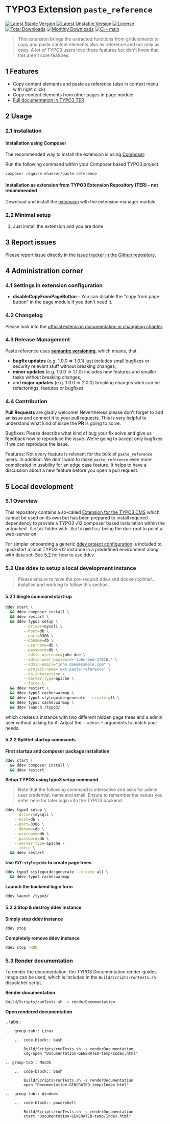 # TYPO3 Extension `paste_reference`

[![Latest Stable Version](https://poser.pugx.org/ehaerer/paste-reference/v)](//packagist.org/packages/ehaerer/paste-reference)
[![Latest Unstable Version](https://poser.pugx.org/ehaerer/paste-reference/v/unstable)](//packagist.org/packages/ehaerer/paste-reference)
[![License](https://poser.pugx.org/ehaerer/paste-reference/license)](//packagist.org/packages/ehaerer/paste-reference)
[![Total Downloads](https://poser.pugx.org/ehaerer/paste-reference/downloads)](//packagist.org/packages/ehaerer/paste-reference)
[![Monthly Downloads](https://poser.pugx.org/ehaerer/paste-reference/d/monthly)](//packagist.org/packages/ehaerer/paste-reference)
[![CI - main](https://github.com/Kephson/paste_reference/actions/workflows/ci.yml/badge.svg)](https://github.com/Kephson/paste_reference/actions/workflows/ci.yml)

> This extension brings the extracted functions from gridelements to copy and paste content elements also as reference and not only as copy.
> A lot of TYPO3 users love these features but don't know that this aren't core features.

## 1 Features

* Copy content elements and paste as reference (also in context menu with right click)
* Copy content elements from other pages in page module
* [Full documentation in TYPO3 TER][1]

## 2 Usage

### 2.1 Installation

#### Installation using Composer

The recommended way to install the extension is using [Composer][2].

Run the following command within your Composer based TYPO3 project:

```
composer require ehaerer/paste-reference
```

#### Installation as extension from TYPO3 Extension Repository (TER) - not recommended

Download and install the [extension][3] with the extension manager module.

### 2.2 Minimal setup

1) Just install the extension and you are done

## 3 Report issues

Please report issue directly in the [issue tracker in the Github repository][6].

## 4 Administration corner

### 4.1 Settings in extension configuration

* **disableCopyFromPageButton** - You can disable the "copy from page button" in the page module if you don't need it.

### 4.2 Changelog

Please look into the [official extension documentation in changelog chapter][4].

### 4.3 Release Management

Paste reference uses [**semantic versioning**][5], which means, that
* **bugfix updates** (e.g. 1.0.0 => 1.0.1) just includes small bugfixes or security relevant stuff without breaking changes,
* **minor updates** (e.g. 1.0.0 => 1.1.0) includes new features and smaller tasks without breaking changes,
* and **major updates** (e.g. 1.0.0 => 2.0.0) breaking changes wich can be refactorings, features or bugfixes.

### 4.4 Contribution

**Pull Requests** are gladly welcome! Nevertheless please don't forget to add an issue and connect it to your pull requests. This
is very helpful to understand what kind of issue the **PR** is going to solve.

Bugfixes: Please describe what kind of bug your fix solve and give us feedback how to reproduce the issue. We're going
to accept only bugfixes if we can reproduce the issue.

Features: Not every feature is relevant for the bulk of `paste_reference` users. In addition: We don't want to make ``paste_reference``
even more complicated in usability for an edge case feature. It helps to have a discussion about a new feature before you open a pull request.

## 5 Local development

### 5.1 Overview

This repository contains a so-called [Extension for the TYPO3 CMS](https://github.com/typo3) which cannot be used on its
own but has been prepared to install required dependency to provide a TYPO3 v12 composer based installation within the
untracked `.Build/` folder with `.Build/public/` being the doc-root to point a web-server on.

For simpler onboarding a generic [ddev project configuration]() is included to quickstart a local TYPO3 v12 instance
in a predefined environment along with data set. See [5.2](#52-use-ddev-to-setup-a-local-development-instance) for how
to use ddev.

### 5.2 Use ddev to setup a local development instance

> Please ensure to have the pre-requisit ddev and docker/colima/... installed and working to follow this section.

#### 5.2.1 Single command start-up

```bash
ddev start \
  && ddev composer install \
  && ddev restart \
  && ddev typo3 setup \
        --driver=mysqli \
        --host=db \
        --port=3306 \
        --dbname=db \
        --username=db \
        --password=db \
        --admin-username=john-doe \
        --admin-user-password='John-Doe-1701D.' \
        --admin-email="john.doe@example.com" \
        --project-name='ext-paste-reference' \
        --no-interaction \
        --server-type=apache \
        --force \
  && ddev restart \
  && ddev typo3 cache:warmup \
  && ddev typo3 styleguide:generate --create all \
  && ddev typo3 cache:warmup \
  && ddev launch /typo3/
```

which creates a instance with two different hidden page trees and a admin user without asking for it.
Adjust the `--admin-*` arguments to match your needs.

#### 5.2.2 Splittet startup commands

**First startup and composer package installation**

```bash
ddev start \
  && ddev composer install \
  && ddev restart
```

**Setup TYPO3 using typo3 setup command**

> Note that the following command is interactive and asks for admin user credential, name and email.
> Ensure to remember the values you enter here for later login into the TYPO3 backend.

```bash
ddev typo3 setup \
    --driver=mysqli \
    --host=db \
    --port=3306 \
    --dbname=db \
    --username=db \
    --password=db \
    --server-type=apache \
    --force \
  && ddev restart
```

**Use `EXT:styleguide` to create page trees**

```bash
ddev typo3 styleguide:generate --create all \
  && ddev typo3 cache:warmup
```

**Launch the backend login form**

```bash
ddev launch /typo3/
```

#### 5.2.3 Stop & destroy ddev instance

**Simply stop ddev instance**

```bash
ddev stop
```

**Completely remove ddev instance**

```bash
ddev stop -ROU
```

### 5.3 Render documentation

To render the documentation, the TYPO3 Documentation render-guides image can be used,
which is included in the `Build/Scripts/runTests.sh` dispatcher script.

**Render documentation**

```bash
Build/Scripts/runTests.sh -s renderDocumentation
```

**Open rendered documentation**

..  tabs::

    ..  group-tab:: Linux

        ..  code-block:: bash

            Build/Scripts/runTests.sh -s renderDocumentation
            xdg-open "Documentation-GENERATED-temp/Index.html"

    .. group-tab:: MacOS

        ..  code-block:: bash

            Build/Scripts/runTests.sh -s renderDocumentation
            open "Documentation-GENERATED-temp/Index.html"

    ..  group-tab:: Windows

        ..  code-block:: powershell

            Build/Scripts/runTests.sh -s renderDocumentation
            start "Documentation-GENERATED-temp/Index.html"


[1]: https://docs.typo3.org/p/ehaerer/paste-reference/master/en-us/
[2]: https://getcomposer.org/
[3]: https://extensions.typo3.org/extension/paste_reference
[4]: https://docs.typo3.org/p/ehaerer/paste-reference/master/en-us/Misc/Changelog/Index.html
[5]: https://semver.org/
[6]: https://github.com/Kephson/paste_reference/issues
